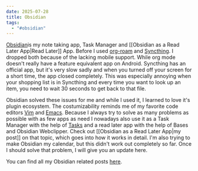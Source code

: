 ```yaml
---
date: 2025-07-28
title: Obsidian
tags:
  - "#obsidian"
---
```

[Obsidian](https://obsidian.md/)is my note taking app, Task Manager and [[Obsidian as a Read Later App|Read Later]] App. Before I used [org-roam](https://www.orgroam.com/) and [Syncthing](https://syncthing.net). I dropped both because of the lacking mobile support. While org mode doesn't really have a feature equivalent app on Android. Syncthing has an official app, but it's very slow sadly and when you turned off your screen for a short time, the app closed completely. This was especially annoying when your shopping list is in Syncthing and every time you want to look up an item, you need to wait 30 seconds to get back to that file. 

Obsidian solved these issues for me and while I used it, I learned to love it's plugin ecosystem. The costumizability reminds me of my favorite code editors [Vim](https://www.vim.org) and [Emacs](https://www.gnu.org/software/emacs/). Because I always try to solve as many problems as possible with as few apps as need I nowadays also use it as a Task Manager with the help of [Tasks](https://publish.obsidian.md/tasks/Introduction) and a read later app with the help of Bases and Obsidian Webclipper. Check out [[Obsidian as a Read Later App|my post]] on that topic, which goes into how it works in detail. I'm also trying to make Obsidian my calendar, but this didn't work out completely so far. Once I should solve that problem, I will give you an update here. 

You can find all my Obsidian related posts [here](/tags/obsidian).